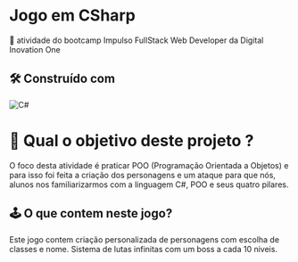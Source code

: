 # Jogo em CSharp

🚀 atividade do bootcamp Impulso FullStack Web Developer da Digital Inovation One

##  🛠️ Construído com 
![C#](https://img.shields.io/badge/csharp-%237E4798.svg?style=for-the-badge&logo=c-sharp&logoColor=white)

# 🤔 Qual o objetivo deste projeto ?

  O foco desta atividade é praticar POO (Programação Orientada a Objetos) e para isso foi feita a criação dos personagens e um ataque para que nós, alunos nos familiarizarmos com a linguagem C#, POO e seus quatro pilares.
  
## 🕹️ O que contem neste jogo?

  Este jogo contem criação personalizada de personagens com escolha de classes e nome.
  Sistema de lutas infinitas com um boss a cada 10 niveis.
